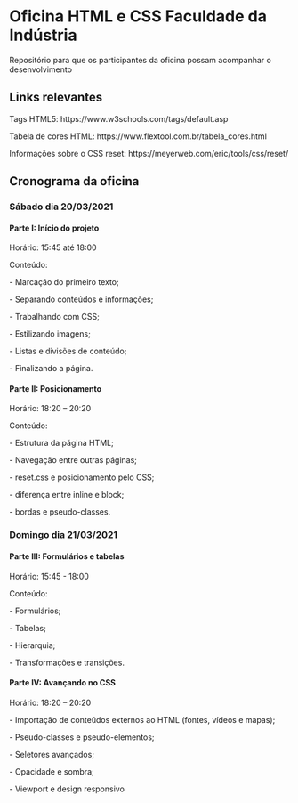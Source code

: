 <h1>Oficina HTML e CSS Faculdade da Indústria</h1>
Repositório para que os participantes da oficina possam acompanhar o desenvolvimento

<h2>Links relevantes</h2>
<p>Tags HTML5: https://www.w3schools.com/tags/default.asp</p>
<p>Tabela de cores HTML: https://www.flextool.com.br/tabela_cores.html</p>
<p>Informações sobre o CSS reset: https://meyerweb.com/eric/tools/css/reset/</p>

<h2>Cronograma da oficina</h2>
<h3>Sábado dia 20/03/2021</h3>

<h4>Parte I: Início do projeto</h4>
<p>Horário: 15:45 até 18:00
<p>Conteúdo: </p>
<p>- Marcação do primeiro texto;</p>
<p>- Separando conteúdos e informações;</p>
<p>- Trabalhando com CSS;</p>
<p>- Estilizando imagens;</p>
<p>- Listas e divisões de conteúdo;</p>
<p>- Finalizando a página.</p> 

<h4>Parte II: Posicionamento</h4>
<p>Horário: 18:20 – 20:20</p>
<p>Conteúdo:</p>
<p>- Estrutura da página HTML;</p>
<p>- Navegação entre outras páginas;</p>
<p>- reset.css e posicionamento pelo CSS;</p>
<p>- diferença entre inline e block;</p>
<p>- bordas e pseudo-classes. </p>

<h3>Domingo dia 21/03/2021</h3> 

<h4>Parte III: Formulários e tabelas</h4>
<p>Horário: 15:45 - 18:00</p>
<p>Conteúdo:</p>
<p>- Formulários;</p>
<p>- Tabelas;</p>
<p>- Hierarquia;</p>
<p>- Transformações e transições. </p>

<h4>Parte IV: Avançando no CSS</h4>
<p>Horário: 18:20 – 20:20</p>
<p>- Importação de conteúdos externos ao HTML (fontes, vídeos e mapas);</p>
<p>- Pseudo-classes e pseudo-elementos;</p>
<p>- Seletores avançados;</p>
<p>- Opacidade e sombra;</p>
<p>- Viewport e design responsivo</p>
